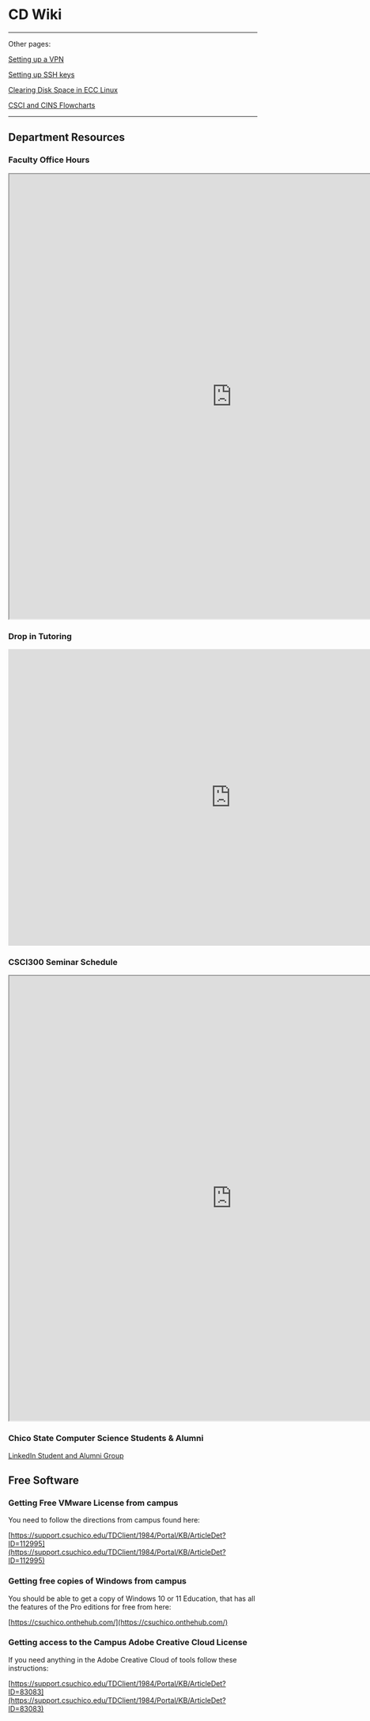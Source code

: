 # CD Wiki

---
Other pages:

[Setting up a VPN](/vpn)

[Setting up SSH keys](/ssh)

[Clearing Disk Space in ECC Linux](/disk)

[CSCI and CINS Flowcharts](https://www.csuchico.edu/academics/college/engineering/resources/forms.shtml)

---

## Department Resources
### Faculty Office Hours

<iframe src="https://docs.google.com/spreadsheets/d/e/2PACX-1vT_fiF7m2C69dW6_EbLw34q6S186ApXeZqC2CX4lphgA7dR5arNHL0oMpxwr--nhEWebYVHtkX3UKQG/pubhtml?gid=0&amp;single=true&amp;widget=true&amp;headers=false" height="900" width="900"></iframe>

### Drop in Tutoring

<iframe src="https://calendar.google.com/calendar/embed?src=05e9dda7c6209714f0b1dcf8e9076a94963848a9ccc4ed8352e7b89aa5983778%40group.calendar.google.com&ctz=America%2FLos_Angeles" style="border: 0" width="900" height="600" frameborder="0" scrolling="no"></iframe>

### CSCI300 Seminar Schedule

<iframe src="https://docs.google.com/spreadsheets/d/e/2PACX-1vT1PwzdmtDFdWmNGj21qmwqxZTJGyp4uCrDjPl8GVSFRG2wL56fqRGiY0UqtD6qvej5a07xo2nqgWlm/pubhtml?gid=2090169053&amp;single=true&amp;widget=true&amp;headers=false" height="900" width="900"></iframe>

### Chico State Computer Science Students & Alumni

[LinkedIn Student and Alumni Group](https://www.linkedin.com/groups/13607420/)

## Free Software
### Getting Free VMware License from campus

You need to follow the directions from campus found here:

[https://support.csuchico.edu/TDClient/1984/Portal/KB/ArticleDet?ID=112995](https://support.csuchico.edu/TDClient/1984/Portal/KB/ArticleDet?ID=112995)

### Getting free copies of Windows from campus

You should be able to get a copy of Windows 10 or 11 Education, that has all the features of the Pro editions for free from here:

[https://csuchico.onthehub.com/](https://csuchico.onthehub.com/)

### Getting access to the Campus Adobe Creative Cloud License

If you need anything in the Adobe Creative Cloud of tools follow these instructions:

[https://support.csuchico.edu/TDClient/1984/Portal/KB/ArticleDet?ID=83083](https://support.csuchico.edu/TDClient/1984/Portal/KB/ArticleDet?ID=83083)
